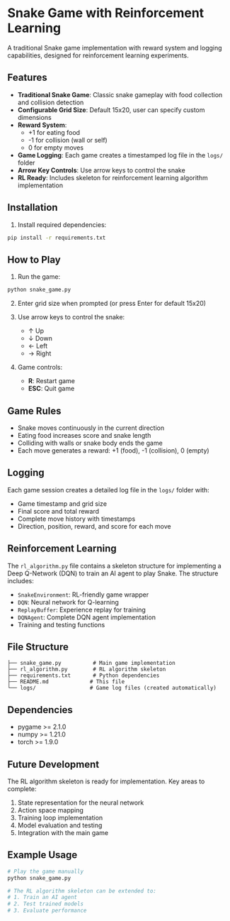 # Snake Game with Reinforcement Learning

A traditional Snake game implementation with reward system and logging capabilities, designed for reinforcement learning experiments.

## Features

- **Traditional Snake Game**: Classic snake gameplay with food collection and collision detection
- **Configurable Grid Size**: Default 15x20, user can specify custom dimensions
- **Reward System**: 
  - +1 for eating food
  - -1 for collision (wall or self)
  - 0 for empty moves
- **Game Logging**: Each game creates a timestamped log file in the `logs/` folder
- **Arrow Key Controls**: Use arrow keys to control the snake
- **RL Ready**: Includes skeleton for reinforcement learning algorithm implementation

## Installation

1. Install required dependencies:
```bash
pip install -r requirements.txt
```

## How to Play

1. Run the game:
```bash
python snake_game.py
```

2. Enter grid size when prompted (or press Enter for default 15x20)

3. Use arrow keys to control the snake:
   - ↑ Up
   - ↓ Down  
   - ← Left
   - → Right

4. Game controls:
   - **R**: Restart game
   - **ESC**: Quit game

## Game Rules

- Snake moves continuously in the current direction
- Eating food increases score and snake length
- Colliding with walls or snake body ends the game
- Each move generates a reward: +1 (food), -1 (collision), 0 (empty)

## Logging

Each game session creates a detailed log file in the `logs/` folder with:
- Game timestamp and grid size
- Final score and total reward
- Complete move history with timestamps
- Direction, position, reward, and score for each move

## Reinforcement Learning

The `rl_algorithm.py` file contains a skeleton structure for implementing a Deep Q-Network (DQN) to train an AI agent to play Snake. The structure includes:

- `SnakeEnvironment`: RL-friendly game wrapper
- `DQN`: Neural network for Q-learning
- `ReplayBuffer`: Experience replay for training
- `DQNAgent`: Complete DQN agent implementation
- Training and testing functions

## File Structure

```
├── snake_game.py          # Main game implementation
├── rl_algorithm.py        # RL algorithm skeleton
├── requirements.txt       # Python dependencies
├── README.md             # This file
└── logs/                 # Game log files (created automatically)
```

## Dependencies

- pygame >= 2.1.0
- numpy >= 1.21.0  
- torch >= 1.9.0

## Future Development

The RL algorithm skeleton is ready for implementation. Key areas to complete:

1. State representation for the neural network
2. Action space mapping
3. Training loop implementation
4. Model evaluation and testing
5. Integration with the main game

## Example Usage

```python
# Play the game manually
python snake_game.py

# The RL algorithm skeleton can be extended to:
# 1. Train an AI agent
# 2. Test trained models
# 3. Evaluate performance
```
